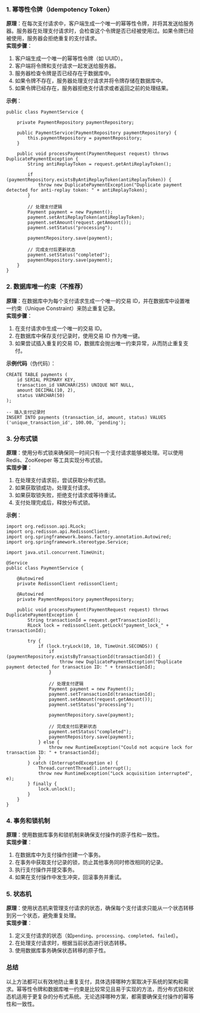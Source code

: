 ### 1. 幂等性令牌（Idempotency Token）
**原理**：在每次支付请求中，客户端生成一个唯一的幂等性令牌，并将其发送给服务器。服务器在处理支付请求时，会检查这个令牌是否已经被使用过。如果令牌已经被使用，服务器会拒绝重复的支付请求。<br />**实现步骤**：

1. 客户端生成一个唯一的幂等性令牌（如 UUID）。
2. 客户端将令牌和支付请求一起发送给服务器。
3. 服务器检查令牌是否已经存在于数据库中。
4. 如果令牌不存在，服务器处理支付请求并将令牌存储在数据库中。
5. 如果令牌已经存在，服务器拒绝支付请求或者返回之前的处理结果。

**示例**：
```
public class PaymentService {

    private PaymentRepository paymentRepository;

    public PaymentService(PaymentRepository paymentRepository) {
        this.paymentRepository = paymentRepository;
    }

    public void processPayment(PaymentRequest request) throws DuplicatePaymentException {
        String antiReplayToken = request.getAntiReplayToken();

        if (paymentRepository.existsByAntiReplayToken(antiReplayToken)) {
            throw new DuplicatePaymentException("Duplicate payment detected for anti-replay token: " + antiReplayToken);
        }

        // 处理支付逻辑
        Payment payment = new Payment();
        payment.setAntiReplayToken(antiReplayToken);
        payment.setAmount(request.getAmount());
        payment.setStatus("processing");

        paymentRepository.save(payment);

        // 完成支付后更新状态
        payment.setStatus("completed");
        paymentRepository.save(payment);
    }
}
```
### 2. 数据库唯一约束（不推荐）
**原理**：在数据库中为每个支付请求生成一个唯一的交易 ID，并在数据库中设置唯一约束（Unique Constraint）来防止重复记录。<br />**实现步骤**：

1. 在支付请求中生成一个唯一的交易 ID。
2. 在数据库中保存支付记录时，使用交易 ID 作为唯一键。
3. 如果尝试插入重复的交易 ID，数据库会抛出唯一约束异常，从而防止重复支付。

**示例代码**（伪代码）：
```
CREATE TABLE payments (
    id SERIAL PRIMARY KEY,
    transaction_id VARCHAR(255) UNIQUE NOT NULL,
    amount DECIMAL(10, 2),
    status VARCHAR(50)
);

-- 插入支付记录时
INSERT INTO payments (transaction_id, amount, status) VALUES ('unique_transaction_id', 100.00, 'pending');
```
### 3. 分布式锁
**原理**：使用分布式锁来确保同一时间只有一个支付请求能够被处理。可以使用 Redis、ZooKeeper 等工具实现分布式锁。<br />**实现步骤**：

1. 在处理支付请求前，尝试获取分布式锁。
2. 如果获取锁成功，处理支付请求。
3. 如果获取锁失败，拒绝支付请求或等待重试。
4. 支付处理完成后，释放分布式锁。

**示例**：
```
import org.redisson.api.RLock;
import org.redisson.api.RedissonClient;
import org.springframework.beans.factory.annotation.Autowired;
import org.springframework.stereotype.Service;

import java.util.concurrent.TimeUnit;

@Service
public class PaymentService {

    @Autowired
    private RedissonClient redissonClient;

    @Autowired
    private PaymentRepository paymentRepository;

    public void processPayment(PaymentRequest request) throws DuplicatePaymentException {
        String transactionId = request.getTransactionId();
        RLock lock = redissonClient.getLock("payment_lock_" + transactionId);

        try {
            if (lock.tryLock(10, 10, TimeUnit.SECONDS)) {
                if (paymentRepository.existsByTransactionId(transactionId)) {
                    throw new DuplicatePaymentException("Duplicate payment detected for transaction ID: " + transactionId);
                }

                // 处理支付逻辑
                Payment payment = new Payment();
                payment.setTransactionId(transactionId);
                payment.setAmount(request.getAmount());
                payment.setStatus("processing");

                paymentRepository.save(payment);

                // 完成支付后更新状态
                payment.setStatus("completed");
                paymentRepository.save(payment);
            } else {
                throw new RuntimeException("Could not acquire lock for transaction ID: " + transactionId);
            }
        } catch (InterruptedException e) {
            Thread.currentThread().interrupt();
            throw new RuntimeException("Lock acquisition interrupted", e);
        } finally {
            lock.unlock();
        }
    }
}
```
### 4. 事务和锁机制
**原理**：使用数据库事务和锁机制来确保支付操作的原子性和一致性。<br />**实现步骤**：

1. 在数据库中为支付操作创建一个事务。
2. 在事务中获取支付记录的锁，防止其他事务同时修改相同的记录。
3. 执行支付操作并提交事务。
4. 如果在支付操作中发生冲突，回滚事务并重试。
### 5. 状态机
**原理**：使用状态机来管理支付请求的状态，确保每个支付请求只能从一个状态转移到另一个状态，避免重复处理。<br />**实现步骤**：

1. 定义支付请求的状态（如`pending`、`processing`、`completed`、`failed`）。
2. 在处理支付请求时，根据当前状态进行状态转移。
3. 使用数据库事务确保状态转移的原子性。
### 总结
以上方法都可以有效地防止重复支付，具体选择哪种方案取决于系统的架构和需求。幂等性令牌和数据库唯一约束是比较常见且易于实现的方法，而分布式锁和状态机适用于更复杂的分布式系统。无论选择哪种方案，都需要确保支付操作的幂等性和一致性。
